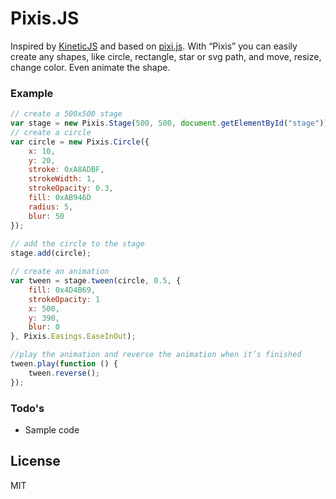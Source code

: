 # Pixis.JS
Inspired by [KineticJS](https://github.com/lavrton/KineticJS) and based on [pixi.js](https://github.com/GoodBoyDigital/pixi.js/). With “Pixis” you can easily create any shapes, like circle, rectangle, star or svg path, and move, resize, change color. Even animate the shape.

### Example
```javascript
// create a 500x500 stage 
var stage = new Pixis.Stage(500, 500, document.getElementById("stage")); 
// create a circle 
var circle = new Pixis.Circle({ 
    x: 10, 
    y: 20, 
    stroke: 0xA8ADBF, 
    strokeWidth: 1, 
    strokeOpacity: 0.3, 
    fill: 0xAB946D 
    radius: 5, 
    blur: 50 
}); 
 
// add the circle to the stage 
stage.add(circle); 

// create an animation 
var tween = stage.tween(circle, 0.5, { 
    fill: 0x4D4B69, 
    strokeOpacity: 1 
    x: 500, 
    y: 390, 
    blur: 0 
}, Pixis.Easings.EaseInOut); 

//play the animation and reverse the animation when it’s finished 
tween.play(function () { 
    tween.reverse(); 
});
```

### Todo's
 - Sample code

License
----
MIT
